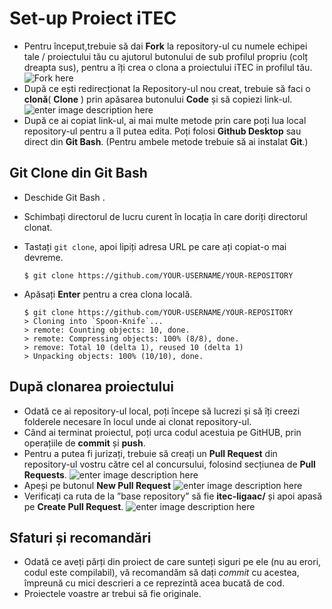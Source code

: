 # Set-up Proiect iTEC

 

 - Pentru început,trebuie să dai **Fork** la repository-ul cu numele echipei tale / proiectului tău cu ajutorul butonului de sub profilul propriu (colț dreapta sus), pentru a îți crea o clona a proiectului iTEC in profilul tău.
![Fork here](https://i.ibb.co/8r7f1xZ/fork.jpg)
 - După ce ești redirecționat la Repository-ul nou creat, trebuie să faci o **clonă**( **Clone** ) prin apăsarea butonului **Code** și să copiezi link-ul.
![enter image description here](https://i.ibb.co/1nFWmkq/Clone.jpg)
 - După ce ai copiat link-ul, ai mai multe metode prin care poți lua local repository-ul pentru a îl putea edita. Poți folosi **Github Desktop** sau direct din **Git Bash**.  (Pentru ambele metode trebuie să ai instalat **Git**.)
## Git Clone din Git Bash
 -  Deschide Git Bash .
    
 -  Schimbați directorul de lucru curent în locația în care doriți directorul clonat.
    
 -  Tastați `git clone`, apoi lipiți adresa URL pe care ați copiat-o mai devreme.
    
    ```shell
    $ git clone https://github.com/YOUR-USERNAME/YOUR-REPOSITORY
    ```
    
 -  Apăsați **Enter** pentru a crea clona locală.
    
    ```shell
    $ git clone https://github.com/YOUR-USERNAME/YOUR-REPOSITORY
    > Cloning into `Spoon-Knife`...
    > remote: Counting objects: 10, done.
    > remote: Compressing objects: 100% (8/8), done.
    > remove: Total 10 (delta 1), reused 10 (delta 1)
    > Unpacking objects: 100% (10/10), done.
    ```
## După clonarea proiectului
 - Odată ce ai repository-ul local, poți începe să lucrezi și să îți creezi folderele necesare în locul unde ai clonat repository-ul.
 - Când ai terminat proiectul, poți urca codul acestuia pe GitHUB, prin operațiile de **commit** și **push**.
 - Pentru a putea fi jurizați, trebuie să creați un **Pull Request** din repository-ul vostru către cel al concursului, folosind secțiunea de **Pull Requests**.
 ![enter image description here](https://i.ibb.co/VLxtbcZ/pull-request.jpg)
 - Apeși pe butonul **New Pull Request**
 ![enter image description here](https://i.ibb.co/4j1NGL0/newpullrequest.jpg)
- Verificați ca ruta de la ”base repository” să fie **itec-ligaac/** și apoi apasă pe **Create Pull Request**.
![enter image description here](https://i.ibb.co/2ST1Kwn/createpullrequest.jpg)

## Sfaturi și recomandări
 - Odată ce aveți părți din proiect de care sunteți siguri pe ele (nu au erori, codul este compilabil), vă recomandăm să dați *commit* cu acestea, împreună cu mici descrieri a ce reprezintă acea bucată de cod.
 - Proiectele voastre ar trebui să fie originale.
